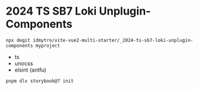 # 2024 TS SB7 Loki Unplugin-Components

```
npx degit idmytro/vite-vue2-multi-starter/_2024-ts-sb7-loki-unplugin-components myproject

```

- ts
- unocss
- elsint (antfu)

`pnpm dlx storybook@7 init`
